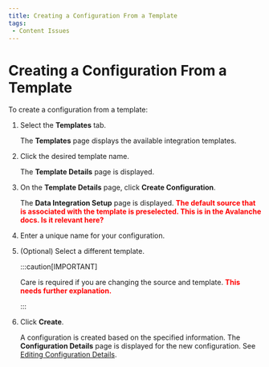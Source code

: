 ```yaml
---
title: Creating a Configuration From a Template
tags:
 - Content Issues
---
```


# Creating a Configuration From a Template

To create a configuration from a template:

1. Select the **Templates** tab.
   
   The **Templates** page displays the available integration templates.
   
2. Click the desired template name.
   
   The **Template Details** page is displayed.
3. On the **Template Details** page, click **Create Configuration**.

   The **Data Integration Setup** page is displayed. **<font color="red">The default source that is associated with the template is preselected. This is in the Avalanche docs. Is it relevant here?</font>**
4. Enter a unique name for your configuration.
5. (Optional) Select a different template.

    :::caution[IMPORTANT]

    Care is required if you are changing the source and template. **<font color="red">This needs further explanation.</font>**

    :::

6. Click **Create**. 
   
   A configuration is created based on the specified information. The **Configuration Details** page is displayed for the new configuration. See [Editing Configuration Details](../configurations/editing-configuration-details).

